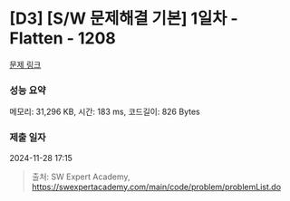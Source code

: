 # [D3] [S/W 문제해결 기본] 1일차 - Flatten - 1208 

[문제 링크](https://swexpertacademy.com/main/code/problem/problemDetail.do?contestProbId=AV139KOaABgCFAYh) 

### 성능 요약

메모리: 31,296 KB, 시간: 183 ms, 코드길이: 826 Bytes

### 제출 일자

2024-11-28 17:15



> 출처: SW Expert Academy, https://swexpertacademy.com/main/code/problem/problemList.do